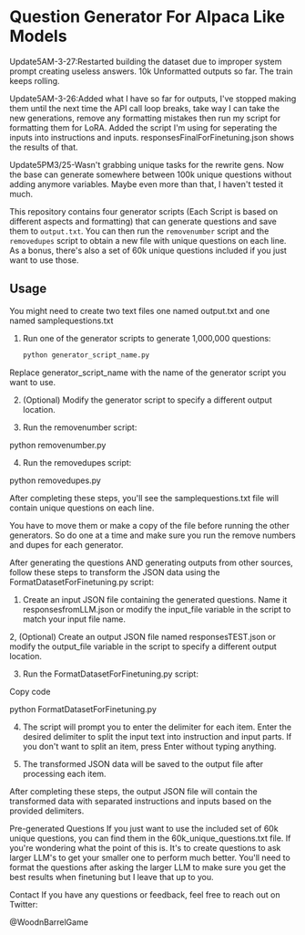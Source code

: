 # Question Generator For Alpaca Like Models

Update5AM-3-27:Restarted building the dataset due to improper system prompt creating useless answers. 10k Unformatted outputs so far. The train keeps rolling.

Update5AM-3-26:Added what I have so far for outputs, I've stopped making them until the next time the API call loop breaks, take way I can take the new generations, remove any formatting mistakes then run my script for formatting them for LoRA. Added the script I'm using for seperating the inputs into instructions and inputs. responsesFinalForFinetuning.json shows the results of that.

Update5PM3/25-Wasn't grabbing unique tasks for the rewrite gens. Now the base can generate somewhere between 100k unique questions without adding anymore variables. Maybe even more than that, I haven't tested it much.


This repository contains four generator scripts (Each Script is based on different aspects and formatting) that can generate questions and save them to `output.txt`. You can then run the `removenumber` script and the `removedupes` script to obtain a new file with unique questions on each line. As a bonus, there's also a set of 60k unique questions included if you just want to use those.

## Usage

You might need to create two text files one named output.txt and one named samplequestions.txt


1. Run one of the generator scripts to generate 1,000,000 questions:

   ```sh
   python generator_script_name.py
   
Replace generator_script_name with the name of the generator script you want to use.

2. (Optional) Modify the generator script to specify a different output location.

3. Run the removenumber script:

python removenumber.py

4. Run the removedupes script:

python removedupes.py

After completing these steps, you'll see the samplequestions.txt file will contain unique questions on each line.

You have to move them or make a copy of the file before running the other generators. So do one at a time and make sure you run the remove numbers and dupes for each generator.

After generating the questions AND generating outputs from other sources, follow these steps to transform the JSON data using the FormatDatasetForFinetuning.py script:

1. Create an input JSON file containing the generated questions. Name it responsesfromLLM.json or modify the input_file variable in the script to match your input file name.

2, (Optional) Create an output JSON file named responsesTEST.json or modify the output_file variable in the script to specify a different output location.

3. Run the FormatDatasetForFinetuning.py script:

Copy code
   
   python FormatDatasetForFinetuning.py

4. The script will prompt you to enter the delimiter for each item. Enter the desired delimiter to split the input text into instruction and input parts. If you don't want to split an item, press Enter without typing anything.

5. The transformed JSON data will be saved to the output file after processing each item.

After completing these steps, the output JSON file will contain the transformed data with separated instructions and inputs based on the provided delimiters.


Pre-generated Questions
If you just want to use the included set of 60k unique questions, you can find them in the 60k_unique_questions.txt file.
If you're wondering what the point of this is. It's to create questions to ask larger LLM's to get your smaller one to perform much better.
You'll need to format the questions after asking the larger LLM to make sure you get the best results when finetuning but I leave that up to you. 

Contact
If you have any questions or feedback, feel free to reach out on Twitter:

@WoodnBarrelGame
